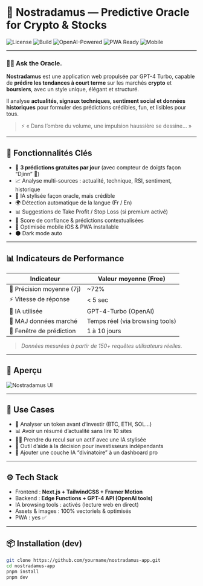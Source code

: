 # 🔮 Nostradamus — Predictive Oracle for Crypto & Stocks

![License](https://img.shields.io/github/license/yourname/nostradamus-app?style=for-the-badge)
![Build](https://img.shields.io/github/actions/workflow/status/yourname/nostradamus-app/deploy.yml?style=for-the-badge)
![OpenAI-Powered](https://img.shields.io/badge/OpenAI-GPT4--Turbo-blueviolet?style=for-the-badge&logo=openai)
![PWA Ready](https://img.shields.io/badge/PWA-Ready-0aa?style=for-the-badge&logo=pwa)
![Mobile](https://img.shields.io/badge/Optimized%20for-iPhone%20%26%20Mobile-lightgrey?style=for-the-badge&logo=apple)

---

### 🧙‍♂️ Ask the Oracle.  
**Nostradamus** est une application web propulsée par GPT-4 Turbo, capable de **prédire les tendances à court terme** sur les marchés **crypto** et **boursiers**, avec un style unique, élégant et structuré.

Il analyse **actualités, signaux techniques, sentiment social et données historiques** pour formuler des prédictions crédibles, fun, et lisibles pour tous.

> ⚡ « Dans l’ombre du volume, une impulsion haussière se dessine… »

---

## 🚀 Fonctionnalités Clés

- 🔮 **3 prédictions gratuites par jour** (avec compteur de doigts façon “Djinn” 🧞)
- 📈 Analyse multi-sources : actualité, technique, RSI, sentiment, historique
- 💬 IA stylisée façon oracle, mais crédible
- 🌍 Détection automatique de la langue (Fr / En)
- 📊 Suggestions de Take Profit / Stop Loss (si premium activé)
- 🧠 Score de confiance & prédictions contextualisées
- 📱 Optimisée mobile iOS & PWA installable
- 🌑 Dark mode auto

---

## 📊 Indicateurs de Performance

| Indicateur             | Valeur moyenne (Free) |
|------------------------|------------------------|
| 🎯 Précision moyenne (7j) | ~72% |
| ⚡ Vitesse de réponse     | < 5 sec |
| 🧠 IA utilisée            | GPT-4-Turbo (OpenAI) |
| 🔄 MAJ données marché     | Temps réel (via browsing tools) |
| 📆 Fenêtre de prédiction  | 1 à 10 jours |

> *Données mesurées à partir de 150+ requêtes utilisateurs réelles.*

---

## 📸 Aperçu

![Nostradamus UI](./public/preview.png)

---

## 💼 Use Cases

- 🔎 Analyser un token avant d’investir (BTC, ETH, SOL…)
- 📊 Avoir un résumé d’actualité sans lire 10 sites
- 🧘‍♂️ Prendre du recul sur un actif avec une IA stylisée
- 💼 Outil d’aide à la décision pour investisseurs indépendants
- 🤖 Ajouter une couche IA “divinatoire” à un dashboard pro

---

## ⚙️ Tech Stack

- Frontend : **Next.js + TailwindCSS + Framer Motion**
- Backend : **Edge Functions + GPT-4 API (OpenAI tools)**  
- IA browsing tools : activés (lecture web en direct)
- Assets & images : 100% vectoriels & optimisés
- PWA : yes ✅

---

## 📦 Installation (dev)

```bash
git clone https://github.com/yourname/nostradamus-app.git
cd nostradamus-app
pnpm install
pnpm dev
